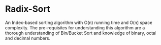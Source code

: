 # Radix-Sort
An Index-based sorting algorithm with O(n) running time and O(n) space complexity.
The pre-requisites for understanding this algorithm are a thorough understanding of Bin/Bucket Sort and knowledge of binary, octal and decimal numbers.
